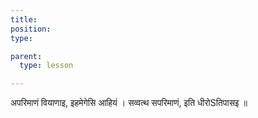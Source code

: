 ```yaml
---
title:
position:
type:

parent:
  type: lesson

---
```


अपरिमाणं वियाणाइ, इहमेगेसि आहियं ।
सव्वत्थ सपरिमाणं, इति धीरोSतिपासइ ॥
